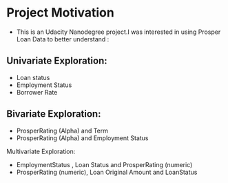 # Project Motivation
- This is an Udacity Nanodegree project.I was interested in using Prosper Loan Data to better understand :

## Univariate Exploration:
- Loan status
- Employment Status
- Borrower Rate
## Bivariate Exploration:
- ProsperRating (Alpha) and Term
- ProsperRating (Alpha) and Employment Status


Multivariate Exploration:
- EmploymentStatus , Loan Status and ProsperRating (numeric)
- ProsperRating (numeric), Loan Original Amount and LoanStatus
